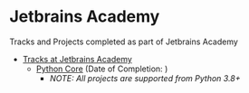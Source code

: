 # Jetbrains Academy
Tracks and Projects completed as part of Jetbrains Academy

- [Tracks at Jetbrains Academy](https://hyperskill.org/tracks)
    - [Python Core](https://hyperskill.org/tracks/2/projects) (Date of Completion: )
        - *NOTE: All projects are supported from Python 3.8+*

